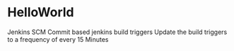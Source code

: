 # HelloWorld
Jenkins SCM
Commit based jenkins build triggers
Update the build triggers to a frequency of every 15 Minutes
